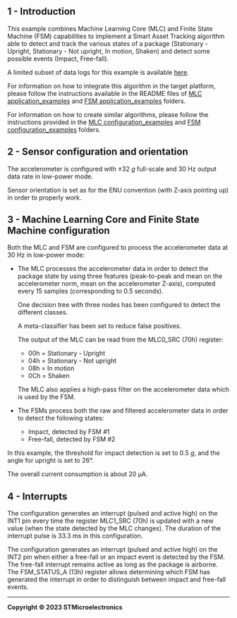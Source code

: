 ## 1 - Introduction

This example combines Machine Learning Core (MLC) and Finite State Machine (FSM) capabilities to implement a Smart Asset Tracking algorithm able to detect and track the various states of a package (Stationary - Upright, Stationary - Not upright, In motion, Shaken) and detect some possible events (Impact, Free-fall).

A limited subset of data logs for this example is available [here](./datalogs/).

For information on how to integrate this algorithm in the target platform, please follow the instructions available in the README files of [MLC application_examples]( https://github.com/STMicroelectronics/STMems_Machine_Learning_Core/tree/master/application_examples ) and [FSM application_examples]( https://github.com/STMicroelectronics/STMems_Finite_State_Machine/tree/master/application_examples ) folders. 

For information on how to create similar algorithms, please follow the instructions provided in the [MLC configuration_examples]( https://github.com/STMicroelectronics/STMems_Machine_Learning_Core/tree/master/configuration_examples ) and [FSM configuration_examples]( https://github.com/STMicroelectronics/STMems_Finite_State_Machine/tree/master/configuration_examples ) folders. 

## 2 - Sensor configuration and orientation

The accelerometer is configured with ±32 *g* full-scale and 30 Hz output data rate in low-power mode.

Sensor orientation is set as for the ENU convention (with Z-axis pointing up) in order to properly work.

## 3 - Machine Learning Core and Finite State Machine configuration

Both the MLC and FSM are configured to process the accelerometer data at 30 Hz in low-power mode:

* The MLC processes the accelerometer data in order to detect the package state by using three features (peak-to-peak and mean on the accelerometer norm, mean on the accelerometer Z-axis), computed every 15 samples (corresponding to 0.5 seconds). 

  One decision tree with three nodes has been configured to detect the different classes. 

  A meta-classifier has been set to reduce false positives.

  The output of the MLC can be read from the MLC0_SRC (70h) register:
  * 00h = Stationary - Upright
  * 04h = Stationary - Not upright
  * 08h = In motion
  * 0Ch = Shaken

  The MLC also applies a high-pass filter on the accelerometer data which is used by the FSM.

* The FSMs process both the raw and filtered accelerometer data in order to detect the following states:
  * Impact, detected by FSM #1
  * Free-fall, detected by FSM #2

In this example, the threshold for impact detection is set to 0.5 *g*, and the angle for upright is set to 26°.

The overall current consumption is about 20 µA.

## 4 - Interrupts

The configuration generates an interrupt (pulsed and active high) on the INT1 pin every time the register MLC1_SRC (70h) is updated with a new value (when the state detected by the MLC changes). The duration of the interrupt pulse is 33.3 ms in this configuration.

The configuration generates an interrupt (pulsed and active high) on the INT2 pin when either a free-fall or an impact event is detected by the FSM. The free-fall interrupt remains active as long as the package is airborne. The FSM_STATUS_A (13h) register allows determining which FSM has generated the interrupt in order to distinguish between impact and free-fall events.

------

**Copyright © 2023 STMicroelectronics**

